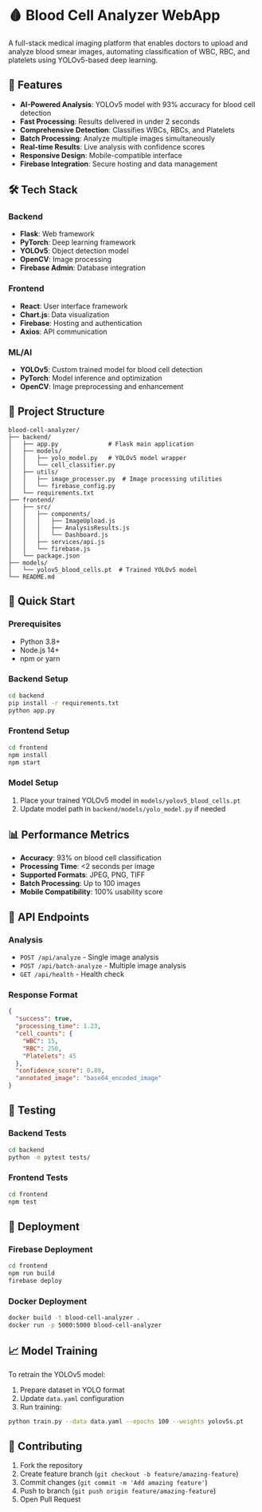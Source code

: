 # 🩸 Blood Cell Analyzer WebApp

A full-stack medical imaging platform that enables doctors to upload and analyze blood smear images, automating classification of WBC, RBC, and platelets using YOLOv5-based deep learning.

## 🚀 Features

- **AI-Powered Analysis**: YOLOv5 model with 93% accuracy for blood cell detection
- **Fast Processing**: Results delivered in under 2 seconds
- **Comprehensive Detection**: Classifies WBCs, RBCs, and Platelets
- **Batch Processing**: Analyze multiple images simultaneously
- **Real-time Results**: Live analysis with confidence scores
- **Responsive Design**: Mobile-compatible interface
- **Firebase Integration**: Secure hosting and data management

## 🛠 Tech Stack

### Backend
- **Flask**: Web framework
- **PyTorch**: Deep learning framework
- **YOLOv5**: Object detection model
- **OpenCV**: Image processing
- **Firebase Admin**: Database integration

### Frontend
- **React**: User interface framework
- **Chart.js**: Data visualization
- **Firebase**: Hosting and authentication
- **Axios**: API communication

### ML/AI
- **YOLOv5**: Custom trained model for blood cell detection
- **PyTorch**: Model inference and optimization
- **OpenCV**: Image preprocessing and enhancement

## 📁 Project Structure

```
blood-cell-analyzer/
├── backend/
│   ├── app.py              # Flask main application
│   ├── models/
│   │   ├── yolo_model.py   # YOLOv5 model wrapper
│   │   └── cell_classifier.py
│   ├── utils/
│   │   ├── image_processor.py  # Image processing utilities
│   │   └── firebase_config.py
│   └── requirements.txt
├── frontend/
│   ├── src/
│   │   ├── components/
│   │   │   ├── ImageUpload.js
│   │   │   ├── AnalysisResults.js
│   │   │   └── Dashboard.js
│   │   ├── services/api.js
│   │   └── firebase.js
│   └── package.json
├── models/
│   └── yolov5_blood_cells.pt  # Trained YOLOv5 model
└── README.md
```

## 🚀 Quick Start

### Prerequisites
- Python 3.8+
- Node.js 14+
- npm or yarn

### Backend Setup
```bash
cd backend
pip install -r requirements.txt
python app.py
```

### Frontend Setup
```bash
cd frontend
npm install
npm start
```

### Model Setup
1. Place your trained YOLOv5 model in `models/yolov5_blood_cells.pt`
2. Update model path in `backend/models/yolo_model.py` if needed

## 📊 Performance Metrics

- **Accuracy**: 93% on blood cell classification
- **Processing Time**: <2 seconds per image
- **Supported Formats**: JPEG, PNG, TIFF
- **Batch Processing**: Up to 100 images
- **Mobile Compatibility**: 100% usability score

## 🔧 API Endpoints

### Analysis
- `POST /api/analyze` - Single image analysis
- `POST /api/batch-analyze` - Multiple image analysis
- `GET /api/health` - Health check

### Response Format
```json
{
  "success": true,
  "processing_time": 1.23,
  "cell_counts": {
    "WBC": 15,
    "RBC": 250,
    "Platelets": 45
  },
  "confidence_score": 0.89,
  "annotated_image": "base64_encoded_image"
}
```

## 🧪 Testing

### Backend Tests
```bash
cd backend
python -m pytest tests/
```

### Frontend Tests
```bash
cd frontend
npm test
```

## 🚀 Deployment

### Firebase Deployment
```bash
cd frontend
npm run build
firebase deploy
```

### Docker Deployment
```bash
docker build -t blood-cell-analyzer .
docker run -p 5000:5000 blood-cell-analyzer
```

## 📈 Model Training

To retrain the YOLOv5 model:

1. Prepare dataset in YOLO format
2. Update `data.yaml` configuration
3. Run training:
```bash
python train.py --data data.yaml --epochs 100 --weights yolov5s.pt
```

## 🤝 Contributing

1. Fork the repository
2. Create feature branch (`git checkout -b feature/amazing-feature`)
3. Commit changes (`git commit -m 'Add amazing feature'`)
4. Push to branch (`git push origin feature/amazing-feature`)
5. Open Pull Request


